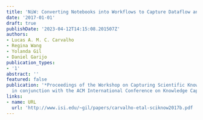 ```yaml
---
title: 'NiW: Converting Notebooks into Workflows to Capture Dataflow and Provenance'
date: '2017-01-01'
draft: true
publishDate: '2023-04-12T14:15:08.201507Z'
authors:
- Lucas A. M. C. Carvalho
- Regina Wang
- Yolanda Gil
- Daniel Garijo
publication_types:
- '1'
abstract: ''
featured: false
publication: '*Proceedings of the Workshop on Capturing Scientific Knowledge (SciKnow),  held
  in conjunction with the ACM International Conference on Knowledge Capture (K-CAP)*'
links:
- name: URL
  url: 'http://www.isi.edu/~gil/papers/carvalho-etal-sciknow2017b.pdf '
---
```


